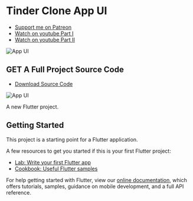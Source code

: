 # Tinder Clone App UI

- [Support me on Patreon](https://www.patreon.com/sopheamenvan?fan_landing=true)
- [Watch on youtube Part I](https://youtu.be/jCLsBzocCM4)
- [Watch on youtube Part II](https://youtu.be/4SjNRfCam7Q)

![App UI](https://user-images.githubusercontent.com/16510597/103899516-18695f80-5129-11eb-8ba1-4a41e089ec46.jpg)

## GET A Full Project Source Code

- [Download Source Code](https://www.patreon.com/posts/e-commerce-ui-49272877)

![App UI](https://user-images.githubusercontent.com/16510597/113295090-f0e9f380-9321-11eb-8736-9ee5c291e471.png)

A new Flutter project.

## Getting Started

This project is a starting point for a Flutter application.

A few resources to get you started if this is your first Flutter project:

- [Lab: Write your first Flutter app](https://flutter.dev/docs/get-started/codelab)
- [Cookbook: Useful Flutter samples](https://flutter.dev/docs/cookbook)

For help getting started with Flutter, view our
[online documentation](https://flutter.dev/docs), which offers tutorials,
samples, guidance on mobile development, and a full API reference.
